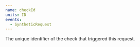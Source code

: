 ```yaml
---
name: checkId
units: ID
events:
  - SyntheticRequest
---
```


The unique identifier of the check that triggered this request.